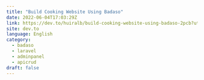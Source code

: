 ```yaml
---
title: "Build Cooking Website Using Badaso"
date: 2022-06-04T17:03:29Z
link: https://dev.to/huiralb/build-cooking-website-using-badaso-2pcb?utm_medium=RSS&utm_source=news.12bit.vn
site: dev.to
language: English
category:
  - badaso
  - laravel
  - adminpanel
  - apicrud
draft: false
---
```

